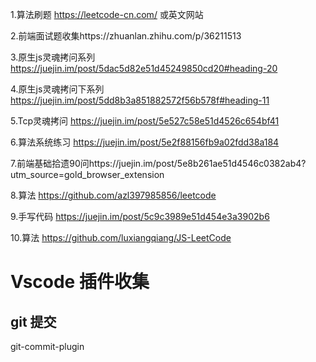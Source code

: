 1.算法刷题 https://leetcode-cn.com/  或英文网站

2.前端面试题收集https://zhuanlan.zhihu.com/p/36211513 

3.原生js灵魂拷问系列 https://juejin.im/post/5dac5d82e51d45249850cd20#heading-20

4.原生js灵魂拷问下系列 https://juejin.im/post/5dd8b3a851882572f56b578f#heading-11

5.Tcp灵魂拷问 https://juejin.im/post/5e527c58e51d4526c654bf41

6.算法系统练习 https://juejin.im/post/5e2f88156fb9a02fdd38a184 

7.前端基础拾遗90问https://juejin.im/post/5e8b261ae51d4546c0382ab4?utm_source=gold_browser_extension

8.算法  https://github.com/azl397985856/leetcode

9.手写代码 https://juejin.im/post/5c9c3989e51d454e3a3902b6

10.算法 https://github.com/luxiangqiang/JS-LeetCode


# Vscode 插件收集
## git 提交
git-commit-plugin


